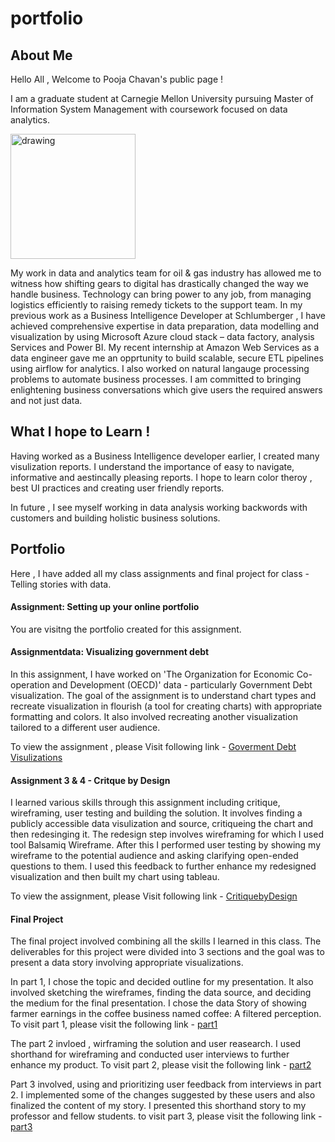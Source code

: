 # portfolio

## About Me
Hello All , 
Welcome to Pooja Chavan's public page ! 

I am a graduate student at Carnegie Mellon University pursuing Master of Information System Management with coursework focused on data analytics. 

<img src="/portfolio/assets/PoojaChavan_Photo.jpeg"  alt="drawing" width="200">


My work in data and analytics team for oil & gas industry has allowed me to witness how shifting gears to digital has drastically changed the way we handle business. Technology can bring power to any job, from managing logistics efficiently to raising remedy tickets to the support team. 
In my previous work as a Business Intelligence Developer at Schlumberger , I have achieved comprehensive expertise in data preparation, data modelling and visualization by using Microsoft Azure cloud stack – data factory, analysis Services and Power BI. My recent internship at Amazon Web Services as a data engineer gave me an opprtunity to build scalable, secure ETL pipelines using airflow for analytics. I also worked on natural langauge processing problems to automate business processes.
I am committed to bringing enlightening business conversations which give users the required answers and not just data.

## What I hope to Learn !
Having worked as a Business Intelligence developer earlier, I created many visulization reports. I understand the importance of easy to navigate, informative and aestincally pleasing reports. I hope to learn color theroy , best UI practices and creating user friendly reports.

In future , I see myself working in data analysis working backwords with customers and building holistic business solutions.

## Portfolio 
Here , I have added all my class assignments and final project for class - Telling stories with data.

#### Assignment: Setting up your online portfolio
You are visitng the portfolio created for this assignment. 

#### Assignmentdata: Visualizing government debt
In this assignment, I have worked on 'The Organization for Economic Co-operation and Development (OECD)' data - particularly Government Debt visualization.
The goal of the assignment is to understand chart types and recreate visualization in flourish (a tool for creating charts) with appropriate formatting and colors.
It also involved recreating another visualization tailored to a different user audience.

To view the assignment , please Visit following link -
[Goverment Debt Visulizations](https://poojadilipchavan.github.io/portfolio/governmentdebt)

#### Assignment 3 & 4 - Critque by Design
I learned various skills through this assignment including critique, wireframing, user testing and building the solution.
It involves finding a publicly accessible data visulization and source, critiqueing the chart and then redesinging it. The redesign step involves wireframing for which I used tool Balsamiq Wireframe. After this I performed user testing by showing my wireframe to the potential audience and asking clarifying open-ended questions to them. I used this feedback to further enhance my redesigned visualization and then built my chart using tableau.

To view the assignment, please Visit following link -
[CritiquebyDesign](https://poojadilipchavan.github.io/portfolio/critiquebydesign)

#### Final Project 
The final project involved combining all the skills I learned in this class. The deliverables for this project were divided into 3 sections and the goal was to present a data story involving appropriate visualizations.

In part 1, I chose the topic and decided outline for my presentation. It also involved sketching the wireframes, finding the data source, and deciding the medium for the final presentation. I chose the data Story of showing farmer earnings in the coffee business named coffee: A filtered perception.
To visit part 1, please visit the following link -
[part1](https://poojadilipchavan.github.io/portfolio/part1_finalproject)

The part 2 invloed , wirframing the solution and user reasearch. I used shorthand for wireframing and conducted user interviews to further enhance my product.
To visit part 2, please visit the following link -
[part2](https://poojadilipchavan.github.io/portfolio/part2_finalproject)

Part 3 involved, using and prioritizing user feedback from interviews in part 2. I implemented some of the changes suggested by these users and also finalized the content of my story. I presented this shorthand story to my professor and fellow students.
to visit part 3, please visit the following link -
[part3](https://poojadilipchavan.github.io/portfolio/part3_finalproject)
